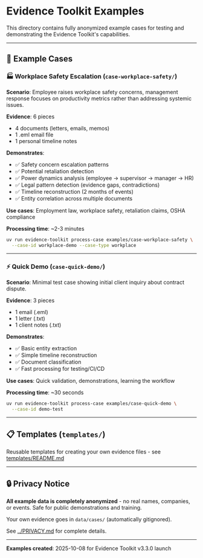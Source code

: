 # Evidence Toolkit Examples

This directory contains fully anonymized example cases for testing and demonstrating the Evidence Toolkit's capabilities.

---

## 📁 Example Cases

### 🏭 Workplace Safety Escalation (`case-workplace-safety/`)

**Scenario**: Employee raises workplace safety concerns, management response focuses on productivity metrics rather than addressing systemic issues.

**Evidence**: 6 pieces
- 4 documents (letters, emails, memos)
- 1 .eml email file  
- 1 personal timeline notes

**Demonstrates**:
- ✅ Safety concern escalation patterns
- ✅ Potential retaliation detection
- ✅ Power dynamics analysis (employee → supervisor → manager → HR)
- ✅ Legal pattern detection (evidence gaps, contradictions)
- ✅ Timeline reconstruction (2 months of events)
- ✅ Entity correlation across multiple documents

**Use cases**: Employment law, workplace safety, retaliation claims, OSHA compliance

**Processing time**: ~2-3 minutes

```bash
uv run evidence-toolkit process-case examples/case-workplace-safety \
  --case-id workplace-demo --case-type workplace
```

---

### ⚡ Quick Demo (`case-quick-demo/`)

**Scenario**: Minimal test case showing initial client inquiry about contract dispute.

**Evidence**: 3 pieces
- 1 email (.eml)
- 1 letter (.txt)
- 1 client notes (.txt)

**Demonstrates**:
- ✅ Basic entity extraction
- ✅ Simple timeline reconstruction
- ✅ Document classification
- ✅ Fast processing for testing/CI/CD

**Use cases**: Quick validation, demonstrations, learning the workflow

**Processing time**: ~30 seconds

```bash
uv run evidence-toolkit process-case examples/case-quick-demo \
  --case-id demo-test
```

---

## 📋 Templates (`templates/`)

Reusable templates for creating your own evidence files - see [templates/README.md](templates/README.md)

---

## 🔒 Privacy Notice

**All example data is completely anonymized** - no real names, companies, or events.
Safe for public demonstrations and training.

Your own evidence goes in `data/cases/` (automatically gitignored).

See [../PRIVACY.md](../PRIVACY.md) for complete details.

---

**Examples created**: 2025-10-08 for Evidence Toolkit v3.3.0 launch
